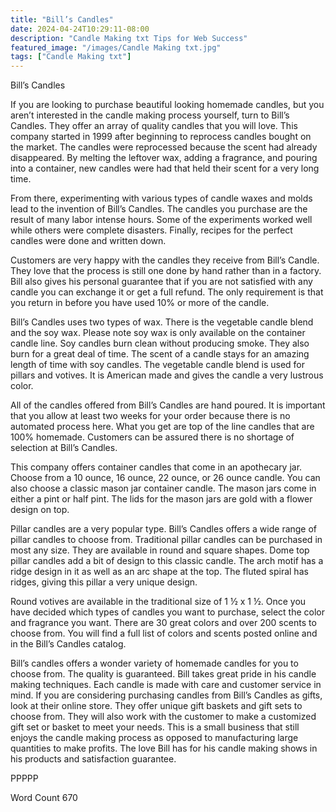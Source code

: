 ```yaml
---
title: "Bill’s Candles"
date: 2024-04-24T10:29:11-08:00
description: "Candle Making txt Tips for Web Success"
featured_image: "/images/Candle Making txt.jpg"
tags: ["Candle Making txt"]
---
```


Bill’s Candles

If you are looking to purchase beautiful looking homemade candles, but you aren’t interested in the candle making process yourself, turn to Bill’s Candles. They offer an array of quality candles that you will love. This company started in 1999 after beginning to reprocess candles bought on the market. The candles were reprocessed because the scent had already disappeared. By melting the leftover wax, adding a fragrance, and pouring into a container, new candles were had that held their scent for a very long time.

From there, experimenting with various types of candle waxes and molds lead to the invention of Bill’s Candles. The candles you purchase are the result of many labor intense hours. Some of the experiments worked well while others were complete disasters. Finally, recipes for the perfect candles were done and written down. 

Customers are very happy with the candles they receive from Bill’s Candle. They love that the process is still one done by hand rather than in a factory. Bill also gives his personal guarantee that if you are not satisfied with any candle you can exchange it or get a full refund. The only requirement is that you return in before you have used 10% or more of the candle. 

Bill’s Candles uses two types of wax. There is the vegetable candle blend and the soy wax. Please note soy wax is only available on the container candle line. Soy candles burn clean without producing smoke. They also burn for a great deal of time. The scent of a candle stays for an amazing length of time with soy candles. The vegetable candle blend is used for pillars and votives. It is American made and gives the candle a very lustrous color. 

All of the candles offered from Bill’s Candles are hand poured. It is important that you allow at least two weeks for your order because there is no automated process here. What you get are top of the line candles that are 100% homemade. Customers can be assured there is no shortage of selection at Bill’s Candles.

This company offers container candles that come in an apothecary jar. Choose from a 10 ounce, 16 ounce, 22 ounce, or 26 ounce candle. You can also choose a classic mason jar container candle. The mason jars come in either a pint or half pint. The lids for the mason jars are gold with a flower design on top. 

Pillar candles are a very popular type. Bill’s Candles offers a wide range of pillar candles to choose from. Traditional pillar candles can be purchased in most any size. They are available in round and square shapes. Dome top pillar candles add a bit of design to this classic candle. The arch motif has a ridge design in it as well as an arc shape at the top. The fluted spiral has ridges, giving this pillar a very unique design. 

Round votives are available in the traditional size of 1 ½ x 1 ½. Once you have decided which types of candles you want to purchase, select the color and fragrance you want. There are 30 great colors and over 200 scents to choose from. You will find a full list of colors and scents posted online and in the Bill’s Candles catalog. 

Bill’s candles offers a wonder variety of homemade candles for you to choose from. The quality is guaranteed. Bill takes great pride in his candle making techniques. Each candle is made with care and customer service in mind. If you are considering purchasing candles from Bill’s Candles as gifts, look at their online store. They offer unique gift baskets and gift sets to choose from. They will also work with the customer to make a customized gift set or basket to meet your needs. This is a small business that still enjoys the candle making process as opposed to manufacturing large quantities to make profits. The love Bill has for his candle making shows in his products and satisfaction guarantee. 

PPPPP

Word Count 670

